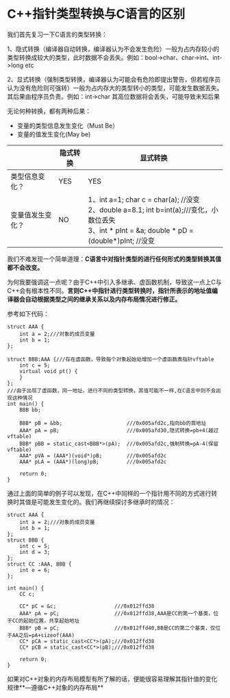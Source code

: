 # C++指针类型转换与C语言的区别

我们首先复习一下C语言的类型转换：

1、隐式转换（编译器自动转换，编译器认为不会发生危险）一般为占内存较小的类型转换成较大的类型，此时数据不会丢失。例如：bool->char、char->int、int->long etc

2、显式转换（强制类型转换，编译器认为可能会有危险即提出警告，但若程序员认为没有危险则可强转）一般为占内存大的类型转小的类型，可能发生数据丢失。其后果由程序员负责。例如：int->char 其高位数据将会丢失，可能导致未知后果

无论何种转换，都有两种后果：

- 变量的类型信息发生变化（Must Be）
- 变量的值发生变化(May be)

|                  | 隐式转换 | 显式转换                                                     |
| ---------------- | -------- | ------------------------------------------------------------ |
| 类型信息变化？   | YES      | YES                                                          |
| 变量值发生变化？ | NO       | 1、int a=1; char c = char(a); //没变<br />2、double a=8.1; int b=int(a);///变化，小数位丢失<br />3、int * pInt = &a; double  * pD = (double*)pInt; //没变 |

我们不难发现一个简单道理：**C语言中对指针类型的进行任何形式的类型转换其值都不会改变。**

为何我要强调这一点呢？由于C++中引入多继承、虚函数机制，导致这一点上C与C++会有根本性不同。**言则C++中指针进行类型转换时，指针所表示的地址值编译器会自动根据类型之间的继承关系以及内存布局情况进行修正。**

参考如下代码：

```
struct AAA {
	int a = 2;///对象的成员变量
	int b = 1;
};

struct BBB:AAA {///存在虚函数，导致每个对象起始处增加一个虚函数表指针vftable
	int c = 5;
	virtual void pt() {
	}
};
///由于出现了虚函数，同一地址，进行不同的类型转换，其值可能不一样,在C语言中则不会出现这种情况
int main() {
	BBB bb;
	
	BBB* pB = &bb;                     ///0x005afd2c,指向bb的首地址
	AAA* pA = pB;                      ///0x005afd30,隐式转换=pb+4(越过vftable)
	BBB* pBB = static_cast<BBB*>(pA);  ///0x005afd2c,强制转换=pA-4(保留vftable)
	AAA* pVA = (AAA*)(void*)pB;        ///0x005afd2c
	AAA* pLA = (AAA*)(long)pB;         ///0x005afd2c

	return 0;
}
```

通过上面的简单的例子可以发现，在C++中同样的一个指针用不同的方式进行转换时其值是可能发生变化的。我们再继续探讨多继承时的情况：

```
struct AAA {
	int a = 2;///对象的成员变量
	int b = 1;
};
struct BBB {
	int c = 5;
	int d = 3;
};
struct CC :AAA, BBB {
	int e = 6;
};

int main() {
	CC c;

	CC* pC = &c;                   ///0x012ffd38
	AAA* pA = pC;                  ///0x012ffd38,AAA是CC的第一个基类，位于CC的起始位置，共享起始地址
	BBB* pB = pC;                  ///0x012ffd40,BB是CC的第二个基类，仅位于AA之后=pA+sizeof(AAA)
	CC* pCA = static_cast<CC*>(pA);///0x012ffd38
	CC* pCB = static_cast<CC*>(pB);///0x012ffd38

	return 0;
}
```

如果对C++对象的内存布局模型有所了解的话，便能很容易理解其指针值的变化规律**—遵循C++对象的内存布局**

